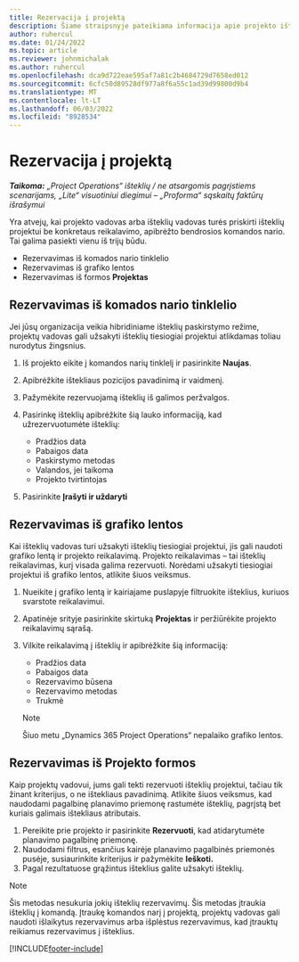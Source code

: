 ```yaml
---
title: Rezervacija į projektą
description: Šiame straipsnyje pateikiama informacija apie projekto išteklių rezervavimą.
author: ruhercul
ms.date: 01/24/2022
ms.topic: article
ms.reviewer: johnmichalak
ms.author: ruhercul
ms.openlocfilehash: dca9d722eae595af7a81c2b4684729d7658ed012
ms.sourcegitcommit: 6cfc50d89528df977a8f6a55c1ad39d99800d9b4
ms.translationtype: MT
ms.contentlocale: lt-LT
ms.lasthandoff: 06/03/2022
ms.locfileid: "8928534"
---
```

# <a name="book-to-a-project"></a>Rezervacija į projektą

_**Taikoma:** „Project Operations“ išteklių / ne atsargomis pagrįstiems scenarijams, „Lite“ visuotiniui diegimui – „Proforma“ sąskaitų faktūrų išrašymui_

Yra atvejų, kai projekto vadovas arba išteklių vadovas turės priskirti išteklių projektui be konkretaus reikalavimo, apibrėžto bendrosios komandos nario. Tai galima pasiekti vienu iš trijų būdu.

- Rezervavimas iš komados nario tinklelio
- Rezervavimas iš grafiko lentos
- Rezervavimas iš formos **Projektas**

## <a name="book-from-the-team-member-grid"></a>Rezervavimas iš komados nario tinklelio

Jei jūsų organizacija veikia hibridiniame išteklių paskirstymo režime, projektų vadovas gali užsakyti išteklių tiesiogiai projektui atlikdamas toliau nurodytus žingsnius.

1. Iš projekto eikite į komandos narių tinklelį ir pasirinkite **Naujas**.
2. Apibrėžkite ištekliaus pozicijos pavadinimą ir vaidmenį.
3. Pažymėkite rezervuojamą išteklių iš galimos peržvalgos.
4. Pasirinkę išteklių apibrėžkite šią lauko informaciją, kad užrezervuotumėte išteklių:

    - Pradžios data
    - Pabaigos data
    - Paskirstymo metodas
    - Valandos, jei taikoma
    - Projekto tvirtintojas

6. Pasirinkite **Įrašyti ir uždaryti**

## <a name="book-from-the-schedule-board"></a>Rezervavimas iš grafiko lentos

Kai išteklių vadovas turi užsakyti išteklių tiesiogiai projektui, jis gali naudoti grafiko lentą ir projekto reikalavimą. Projekto reikalavimas – tai išteklių reikalavimas, kurį visada galima rezervuoti. Norėdami užsakyti tiesiogiai projektui iš grafiko lentos, atlikite šiuos veiksmus.

1. Nueikite į grafiko lentą ir kairiajame puslapyje filtruokite išteklius, kuriuos svarstote reikalavimui.
2. Apatinėje srityje pasirinkite skirtuką **Projektas** ir peržiūrėkite projekto reikalavimų sąrašą.
3. Vilkite reikalavimą į išteklių ir apibrėžkite šią informaciją:

    - Pradžios data
    - Pabaigos data
    - Rezervavimo būsena
    - Rezervavimo metodas
    - Trukmė
   
   > [!NOTE]
   > Šiuo metu „Dynamics 365 Project Operations“ nepalaiko grafiko lentos.   

## <a name="book-from-the-project-form"></a>Rezervavimas iš Projekto formos

Kaip projektų vadovui, jums gali tekti rezervuoti išteklių projektui, tačiau tik žinant kriterijus, o ne ištekliaus pavadinimą. Atlikite šiuos veiksmus, kad naudodami pagalbinę planavimo priemonę rastumėte išteklių, pagrįstą bet kuriais galimais ištekliaus atributais. 

1. Pereikite prie projekto ir pasirinkite **Rezervuoti**, kad atidarytumėte planavimo pagalbinę priemonę.
2. Naudodami filtrus, esančius kairėje planavimo pagalbinės priemonės pusėje, susiaurinkite kriterijus ir pažymėkite **Ieškoti.**
3. Pagal rezultatuose grąžintus išteklius galite užsakyti išteklių.

> [!NOTE]
> Šis metodas nesukuria jokių išteklių rezervavimų. Šis metodas įtraukia išteklių į komandą. Įtraukę komandos narį į projektą, projektų vadovas gali naudoti išlaikytus rezervavimus arba išplėstus rezervavimus, kad įtrauktų reikiamus rezervavimus į išteklius.


[!INCLUDE[footer-include](../includes/footer-banner.md)]
